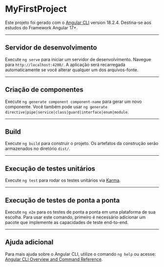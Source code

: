 # MyFirstProject

Este projeto foi gerado com o [Angular CLI](https://github.com/angular/angular-cli) version 18.2.4.
Destina-se aos estudos do Framework Angular 17+.

---

## Servidor de desenvolvimento

Execute `ng serve` para iniciar um servidor de desenvolvimento. Navegue para `http://localhost:4200/`. A aplicação será recarregada automaticamente se você alterar qualquer um dos arquivos-fonte.

---

## Criação de componentes

Execute `ng generate component component-name` para gerar um novo componente. Você também pode usar `ng generate directive|pipe|service|class|guard|interface|enum|module`.

---

## Build

Execute `ng build` para construir o projeto. Os artefatos da construção serão armazenados no diretório `dist/`.

---

## Execução de testes unitários

Execute `ng test` para rodar os testes unitários via [Karma](https://karma-runner.github.io).

---

## Execução de testes de ponta a ponta

Execute `ng e2e` para os testes de ponta a ponta em uma plataforma de sua escolha. Para usar este comando, primeiro é necessário adicionar um pacote que implemente as capacidades de teste end-to-end.

---

## Ajuda adicional

Para mais ajuda sobre o Angular CLI, utilize o comando `ng help` ou acesse: [Angular CLI Overview and Command Reference](https://angular.dev/tools/cli).
